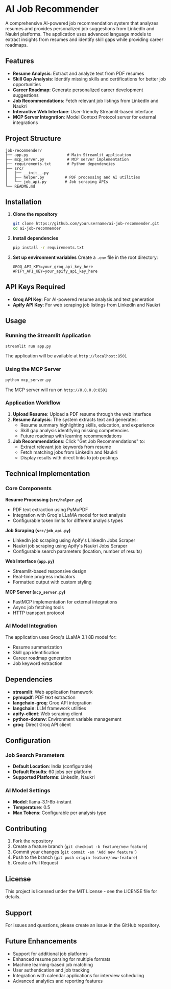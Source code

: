 # AI Job Recommender

A comprehensive AI-powered job recommendation system that analyzes resumes and provides personalized job suggestions from LinkedIn and Naukri platforms. The application uses advanced language models to extract insights from resumes and identify skill gaps while providing career roadmaps.

## Features

- **Resume Analysis**: Extract and analyze text from PDF resumes
- **Skill Gap Analysis**: Identify missing skills and certifications for better job opportunities
- **Career Roadmap**: Generate personalized career development suggestions
- **Job Recommendations**: Fetch relevant job listings from LinkedIn and Naukri
- **Interactive Web Interface**: User-friendly Streamlit-based interface
- **MCP Server Integration**: Model Context Protocol server for external integrations

## Project Structure

```
job-recommender/
├── app.py                 # Main Streamlit application
├── mcp_server.py          # MCP server implementation
├── requirements.txt       # Python dependencies
├── src/
│   ├── __init__.py
│   ├── helper.py         # PDF processing and AI utilities
│   └── job_api.py        # Job scraping APIs
└── README.md
```

## Installation

1. **Clone the repository**
   ```bash
   git clone https://github.com/yourusername/ai-job-recommender.git
   cd ai-job-recommender
   ```

2. **Install dependencies**
   ```bash
   pip install -r requirements.txt
   ```

3. **Set up environment variables**
   Create a `.env` file in the root directory:
   ```
   GROQ_API_KEY=your_groq_api_key_here
   APIFY_API_KEY=your_apify_api_key_here
   ```

## API Keys Required

- **Groq API Key**: For AI-powered resume analysis and text generation
- **Apify API Key**: For web scraping job listings from LinkedIn and Naukri

## Usage

### Running the Streamlit Application

```bash
streamlit run app.py
```

The application will be available at `http://localhost:8501`

### Using the MCP Server

```bash
python mcp_server.py
```

The MCP server will run on `http://0.0.0.0:8501`

### Application Workflow

1. **Upload Resume**: Upload a PDF resume through the web interface
2. **Resume Analysis**: The system extracts text and generates:
   - Resume summary highlighting skills, education, and experience
   - Skill gap analysis identifying missing competencies
   - Future roadmap with learning recommendations
3. **Job Recommendations**: Click "Get Job Recommendations" to:
   - Extract relevant job keywords from resume
   - Fetch matching jobs from LinkedIn and Naukri
   - Display results with direct links to job postings

## Technical Implementation

### Core Components

**Resume Processing (`src/helper.py`)**
- PDF text extraction using PyMuPDF
- Integration with Groq's LLaMA model for text analysis
- Configurable token limits for different analysis types

**Job Scraping (`src/job_api.py`)**
- LinkedIn job scraping using Apify's LinkedIn Jobs Scraper
- Naukri job scraping using Apify's Naukri Jobs Scraper
- Configurable search parameters (location, number of results)

**Web Interface (`app.py`)**
- Streamlit-based responsive design
- Real-time progress indicators
- Formatted output with custom styling

**MCP Server (`mcp_server.py`)**
- FastMCP implementation for external integrations
- Async job fetching tools
- HTTP transport protocol

### AI Model Integration

The application uses Groq's LLaMA 3.1 8B model for:
- Resume summarization
- Skill gap identification
- Career roadmap generation
- Job keyword extraction

## Dependencies

- **streamlit**: Web application framework
- **pymupdf**: PDF text extraction
- **langchain-groq**: Groq API integration
- **langchain**: LLM framework utilities
- **apify-client**: Web scraping client
- **python-dotenv**: Environment variable management
- **groq**: Direct Groq API client

## Configuration

### Job Search Parameters

- **Default Location**: India (configurable)
- **Default Results**: 60 jobs per platform
- **Supported Platforms**: LinkedIn, Naukri

### AI Model Settings

- **Model**: llama-3.1-8b-instant
- **Temperature**: 0.5
- **Max Tokens**: Configurable per analysis type

## Contributing

1. Fork the repository
2. Create a feature branch (`git checkout -b feature/new-feature`)
3. Commit your changes (`git commit -am 'Add new feature'`)
4. Push to the branch (`git push origin feature/new-feature`)
5. Create a Pull Request

## License

This project is licensed under the MIT License - see the LICENSE file for details.

## Support

For issues and questions, please create an issue in the GitHub repository.

## Future Enhancements

- Support for additional job platforms
- Enhanced resume parsing for multiple formats
- Machine learning-based job matching
- User authentication and job tracking
- Integration with calendar applications for interview scheduling
- Advanced analytics and reporting features

